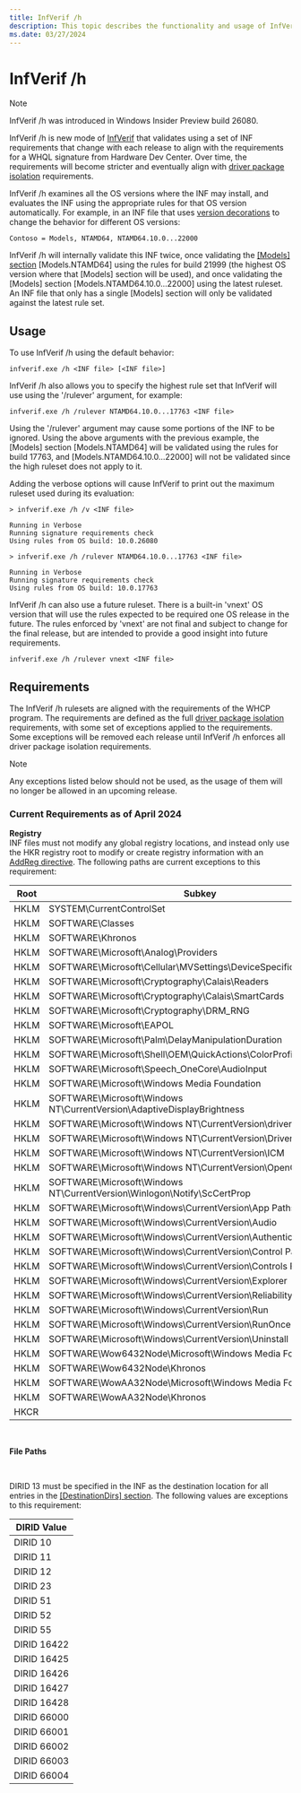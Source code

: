 ```yaml
---
title: InfVerif /h
description: This topic describes the functionality and usage of InfVerif with '/h' mode.
ms.date: 03/27/2024
---
```


# InfVerif /h
> [!NOTE]
InfVerif /h was introduced in Windows Insider Preview build 26080.

InfVerif /h is new mode of [InfVerif](infverif.md) that validates using a set of INF requirements that change with each release to align with the requirements for a WHQL signature from Hardware Dev Center. Over time, the requirements will become stricter and eventually align with [driver package isolation](../develop/driver-isolation.md) requirements.

InfVerif /h examines all the OS versions where the INF may install, and evaluates the INF using the appropriate rules for that OS version automatically. For example, in an INF file that uses [version decorations](../install/inf-manufacturer-section.md) to change the behavior for different OS versions:

```inf
Contoso = Models, NTAMD64, NTAMD64.10.0...22000
```

InfVerif /h will internally validate this INF twice, once validating the [[Models] section](../install/inf-models-section.md) [Models.NTAMD64] using the rules for build 21999 (the highest OS version where that [Models] section will be used), and once validating the [Models] section [Models.NTAMD64.10.0...22000] using the latest ruleset. An INF file that only has a single [Models] section will only be validated against the latest rule set.


## Usage
To use InfVerif /h using the default behavior:
```command
infverif.exe /h <INF file> [<INF file>]
```

InfVerif /h also allows you to specify the highest rule set that InfVerif will use using the '/rulever' argument, for example:

```command
infverif.exe /h /rulever NTAMD64.10.0...17763 <INF file>
```

Using the '/rulever' argument may cause some portions of the INF to be ignored. Using the above arguments with the previous example, the [Models] section [Models.NTAMD64] will be validated using the rules for build 17763, and [Models.NTAMD64.10.0...22000] will not be validated since the high ruleset does not apply to it.

Adding the verbose options will cause InfVerif to print out the maximum ruleset used during its evaluation:

```command
> infverif.exe /h /v <INF file>

Running in Verbose
Running signature requirements check
Using rules from OS build: 10.0.26080

> infverif.exe /h /rulever NTAMD64.10.0...17763 <INF file>

Running in Verbose
Running signature requirements check
Using rules from OS build: 10.0.17763
```

InfVerif /h can also use a future ruleset. There is a built-in 'vnext' OS version that will use the rules expected to be required one OS release in the future. The rules enforced by 'vnext' are not final and subject to change for the final release, but are intended to provide a good insight into future requirements.

```command
infverif.exe /h /rulever vnext <INF file>
```

## Requirements
The InfVerif /h rulesets are aligned with the requirements of the WHCP program. The requirements are defined as the full [driver package isolation](../develop/driver-isolation.md) requirements, with some set of exceptions applied to the requirements. Some exceptions will be removed each release until InfVerif /h enforces all driver package isolation requirements.

> [!NOTE]
Any exceptions listed below should not be used, as the usage of them will no longer be allowed in an upcoming release.

### Current Requirements as of April 2024

**Registry**
<br/>INF files must not modify any global registry locations, and instead only use the HKR registry root to modify or create registry information with an [AddReg directive](../install/inf-addreg-directive.md). The following paths are current exceptions to this requirement:

| Root | Subkey |
|------|--------|
|HKLM|SYSTEM\CurrentControlSet|
|HKLM|SOFTWARE\Classes|
|HKLM|SOFTWARE\Khronos|
|HKLM|SOFTWARE\Microsoft\Analog\Providers|
|HKLM|SOFTWARE\Microsoft\Cellular\MVSettings\DeviceSpecific\CellUX|
|HKLM|SOFTWARE\Microsoft\Cryptography\Calais\Readers|
|HKLM|SOFTWARE\Microsoft\Cryptography\Calais\SmartCards|
|HKLM|SOFTWARE\Microsoft\Cryptography\DRM_RNG|
|HKLM|SOFTWARE\Microsoft\EAPOL|
|HKLM|SOFTWARE\Microsoft\Palm\DelayManipulationDuration|
|HKLM|SOFTWARE\Microsoft\Shell\OEM\QuickActions\ColorProfileQuickAction|
|HKLM|SOFTWARE\Microsoft\Speech_OneCore\AudioInput|
|HKLM|SOFTWARE\Microsoft\Windows Media Foundation|
|HKLM|SOFTWARE\Microsoft\Windows NT\CurrentVersion\AdaptiveDisplayBrightness|
|HKLM|SOFTWARE\Microsoft\Windows NT\CurrentVersion\drivers.desc|
|HKLM|SOFTWARE\Microsoft\Windows NT\CurrentVersion\Drivers32|
|HKLM|SOFTWARE\Microsoft\Windows NT\CurrentVersion\ICM|
|HKLM|SOFTWARE\Microsoft\Windows NT\CurrentVersion\OpenGlDrivers|
|HKLM|SOFTWARE\Microsoft\Windows NT\CurrentVersion\Winlogon\Notify\ScCertProp|
|HKLM|SOFTWARE\Microsoft\Windows\CurrentVersion\App Paths|
|HKLM|SOFTWARE\Microsoft\Windows\CurrentVersion\Audio|
|HKLM|SOFTWARE\Microsoft\Windows\CurrentVersion\Authentication|
|HKLM|SOFTWARE\Microsoft\Windows\CurrentVersion\Control Panel|
|HKLM|SOFTWARE\Microsoft\Windows\CurrentVersion\Controls Folder|
|HKLM|SOFTWARE\Microsoft\Windows\CurrentVersion\Explorer|
|HKLM|SOFTWARE\Microsoft\Windows\CurrentVersion\Reliability\UserDefined|
|HKLM|SOFTWARE\Microsoft\Windows\CurrentVersion\Run|
|HKLM|SOFTWARE\Microsoft\Windows\CurrentVersion\RunOnce|
|HKLM|SOFTWARE\Microsoft\Windows\CurrentVersion\Uninstall|
|HKLM|SOFTWARE\Wow6432Node\Microsoft\Windows Media Foundation|
|HKLM|SOFTWARE\Wow6432Node\Khronos|
|HKLM|SOFTWARE\WowAA32Node\Microsoft\Windows Media Foundation|
|HKLM|SOFTWARE\WowAA32Node\Khronos|
|HKCR||

<br/>

**File Paths**

<br/>

DIRID 13 must be specified in the INF as the destination location for all entries in the [[DestinationDirs] section](../install/inf-destinationdirs-section.md). The following values are exceptions to this requirement:

|DIRID Value|
|-----------|
|DIRID 10|
|DIRID 11|
|DIRID 12|
|DIRID 23|
|DIRID 51|
|DIRID 52|
|DIRID 55|
|DIRID 16422|
|DIRID 16425|
|DIRID 16426|
|DIRID 16427|
|DIRID 16428|
|DIRID 66000|
|DIRID 66001|
|DIRID 66002|
|DIRID 66003|
|DIRID 66004|